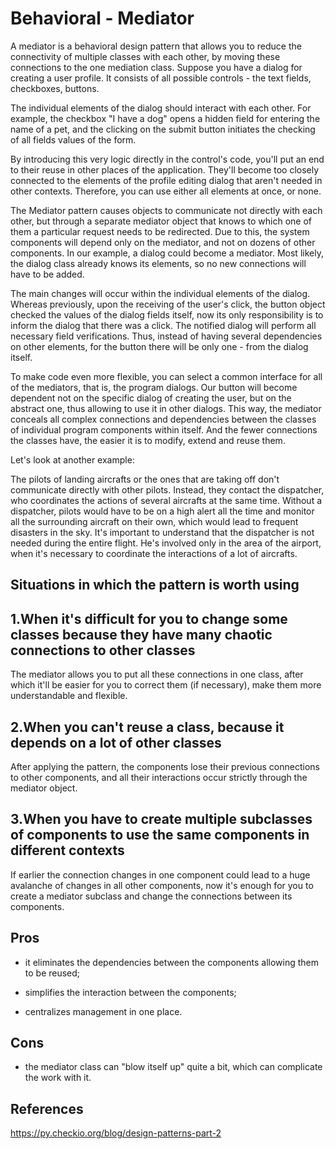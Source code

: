 # Behavioral - Mediator

A mediator is a behavioral design pattern that allows you to reduce the connectivity of multiple classes with each other, by moving these connections to the one mediation class.
Suppose you have a dialog for creating a user profile. It consists of all possible controls - the text fields, checkboxes, buttons.

The individual elements of the dialog should interact with each other. For example, the checkbox "I have a dog" opens a hidden field for entering the name of a pet, and the clicking on the submit button initiates the checking of all fields values of the form.

By introducing this very logic directly in the control's code, you'll put an end to their reuse in other places of the application. They'll become too closely connected to the elements of the profile editing dialog that aren't needed in other contexts. Therefore, you can use either all elements at once, or none.

The Mediator pattern causes objects to communicate not directly with each other, but through a separate mediator object that knows to which one of them a particular request needs to be redirected. Due to this, the system components will depend only on the mediator, and not on dozens of other components. In our example, a dialog could become a mediator. Most likely, the dialog class already knows its elements, so no new connections will have to be added.

The main changes will occur within the individual elements of the dialog. Whereas previously, upon the receiving of the user's click, the button object checked the values ​​of the dialog fields itself, now its only responsibility is to inform the dialog that there was a click. The notified dialog will perform all necessary field verifications. Thus, instead of having several dependencies on other elements, for the button there will be only one - from the dialog itself.

To make code even more flexible, you can select a common interface for all of the mediators, that is, the program dialogs. Our button will become dependent not on the specific dialog of creating the user, but on the abstract one, thus allowing to use it in other dialogs. This way, the mediator conceals all complex connections and dependencies between the classes of individual program components within itself. And the fewer connections the classes have, the easier it is to modify, extend and reuse them.

Let's look at another example:

The pilots of landing aircrafts or the ones that are taking off don't communicate directly with other pilots. Instead, they contact the dispatcher, who coordinates the actions of several aircrafts at the same time. Without a dispatcher, pilots would have to be on a high alert all the time and monitor all the surrounding aircraft on their own, which would lead to frequent disasters in the sky. It's important to understand that the dispatcher is not needed during the entire flight. He's involved only in the area of the airport, when it's necessary to coordinate the interactions of a lot of aircrafts.

## Situations in which the pattern is worth using

## 1.When it's difficult for you to change some classes because they have many chaotic connections to other classes

The mediator allows you to put all these connections in one class, after which it'll be easier for you to correct them (if necessary), make them more understandable and flexible.

## 2.When you can't reuse a class, because it depends on a lot of other classes

After applying the pattern, the components lose their previous connections to other components, and all their interactions occur strictly through the mediator object.

## 3.When you have to create multiple subclasses of components to use the same components in different contexts

If earlier the connection changes in one component could lead to a huge avalanche of changes in all other components, now it's enough for you to create a mediator subclass and change the connections between its components.

## Pros

- it eliminates the dependencies between the components allowing them to be reused;

- simplifies the interaction between the components;

- centralizes management in one place.

## Cons

- the mediator class can "blow itself up" quite a bit, which can complicate the work with it.

## References

<https://py.checkio.org/blog/design-patterns-part-2>
